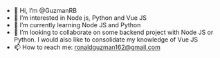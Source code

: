 - 👋 Hi, I’m @GuzmanRB
- 👀 I’m interested in Node js, Python and Vue JS
- 🌱 I’m currently learning Node JS and Python 
- 💞️ I’m looking to collaborate on some backend project with Node JS or Python. I would also like to consolidate my knowledge of Vue JS
- 📫 How to reach me: ronaldguzman162@gmail.com

<!---
GuzmanRB/GuzmanRB is a ✨ special ✨ repository because its `README.md` (this file) appears on your GitHub profile.
You can click the Preview link to take a look at your changes.
--->
